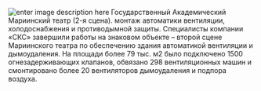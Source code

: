 <!--t Мариинский театр t-->
<!--d Государственный Академический Мариинский театр (2-я сцена). монтаж автоматики вентиляции, холодоснабжения и противодымной защиты. d-->
<!--tag featured,госзаказ tag-->


![enter image description here][1]
Государственный Академический Мариинский театр (2-я сцена). монтаж автоматики вентиляции, холодоснабжения и противодымной защиты.
Специалисты компании «СКС» завершили работы на знаковом объекте – второй сцене Мариинского театра по обеспечению здания автоматикой вентиляции и дымоудаления. На площади более 79 тыс. м2 было подключено 1500 огнезадерживающих клапанов, обвязано 298 вентиляционных машин и смонтировано более 20 вентиляторов дымоудаления и подпора воздуха.


  [1]: https://scs-spb.ru/content/images/20190329014817-mariinsky-small.jpg